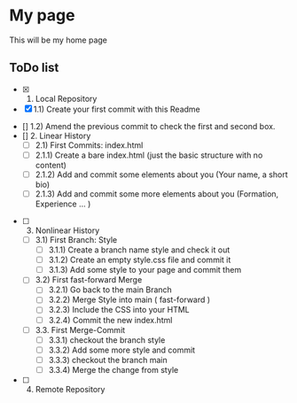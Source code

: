 # My page
This will be my home page

## ToDo list
 - [X] 1. Local Repository 
  - [X] 1.1) Create your first commit with this Readme
  - [] 1.2) Amend the previous commit to check the first and second box.
- [] 2. Linear History 
  - [ ] 2.1) First Commits: index.html
  - [ ] 2.1.1) Create a bare index.html (just the basic structure with no content)
  - [ ] 2.1.2) Add and commit some elements about you (Your name, a short bio)
  - [ ] 2.1.3) Add and commit some more elements about you (Formation, Experience ... )
- [ ] 3. Nonlinear History 
  - [ ] 3.1) First Branch: Style
    - [ ] 3.1.1) Create a branch name style and check it out
    - [ ] 3.1.2) Create an empty style.css file and commit it
    - [ ] 3.1.3) Add some style to your page and commit them
  - [ ] 3.2) First fast-forward Merge
    - [ ] 3.2.1) Go back to the main Branch
    - [ ] 3.2.2) Merge Style into main ( fast-forward )
    - [ ] 3.2.3) Include the CSS into your HTML
    - [ ] 3.2.4) Commit the new index.html
  - [ ] 3.3. First Merge-Commit
    - [ ] 3.3.1) checkout the branch style
    - [ ] 3.3.2) Add some more style and commit
    - [ ] 3.3.3) checkout the branch main
    - [ ] 3.3.4) Merge the change from style
 - [ ] 4. Remote Repository